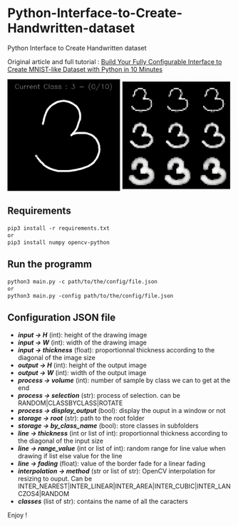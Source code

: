 # Python-Interface-to-Create-Handwritten-dataset
Python Interface to Create Handwritten dataset


Original article and full tutorial : [Build Your Fully Configurable Interface to Create MNIST-like Dataset with Python in 10 Minutes](https://medium.com/@axel.thevenot/43ab414a875e?source=friends_link&sk=228606329a318e9bd743515787c1e101)

![python_interface_handwritten_digit](python_interface_handwritten_digit.gif)


## Requirements
```
pip3 install -r requirements.txt
or 
pip3 install numpy opencv-python
```

## Run the programm
```
python3 main.py -c path/to/the/config/file.json
or 
python3 main.py -config path/to/the/config/file.json
```

## Configuration JSON file

*  ***input → H*** (int): height of the drawing image
*  ***input → W*** (int): width of the drawing image
*  ***input → thickness*** (float): proportionnal thickness according to the diagonal of the image size
*  ***output → H*** (int): height of the output image
*  ***output → W*** (int): width of the output image
*  ***process → volume*** (int): number of sample by class we can to get at the end
*  ***process → selection*** (str): process of selection. can be RANDOM|CLASSBYCLASS|ROTATE
*  ***process → display_output*** (bool): display the ouput in a window or not
*  ***storage → root*** (str): path to the root folder
*  ***storage → by_class_name*** (bool): store classes in subfolders
*  ***line → thickness*** (int or list of int): proportionnal thickness according to the diagonal of the input size
*  ***line → range_value*** (int or list of int): random range for line value when drawing if list else value for the line
*  ***line → fading*** (float): value of the border fade for a linear fading
*  ***interpolation → method*** (str or list of str): OpenCV interpolation for resizing to ouput. Can be INTER_NEAREST|INTER_LINEAR|INTER_AREA|INTER_CUBIC|INTER_LANCZOS4|RANDOM
*  ***classes*** (list of str): contains the name of all the caracters





Enjoy !
